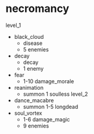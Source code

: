 # necromancy

level_1
* black_cloud
  * disease
  * 5 enemies
* decay
  * decay
  * 1 enemy
* fear
  * 1-10 damage_morale
* reanimation
  * summon 1 soulless
level_2
* dance_macabre
  * summon 1-5 longdead
* soul_vortex
  * 1-6 damage_magic
  * 9 enemies
